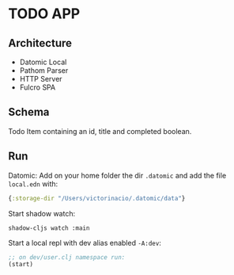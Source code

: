 # TODO APP

## Architecture

- Datomic Local
- Pathom Parser
- HTTP Server
- Fulcro SPA

## Schema
Todo Item containing an id, title and completed boolean.

## Run
Datomic:
Add on your home folder the dir `.datomic` and add the file `local.edn` with:
```clojure
{:storage-dir "/Users/victorinacio/.datomic/data"}
```

Start shadow watch:
```shell
shadow-cljs watch :main
```

Start a local repl with dev alias enabled `-A:dev`:
```clojure
;; on dev/user.clj namespace run:
(start)
```